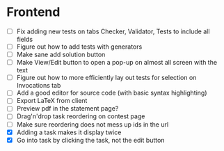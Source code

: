 # Frontend
- [ ] Fix adding new tests on tabs Checker, Validator, Tests to include all fields
- [ ] Figure out how to add tests with generators 
- [ ] Make sane add solution button
- [ ] Make View/Edit button to open a pop-up on almost all screen with the text
- [ ] Figure out how to more efficiently lay out tests for selection on Invocations tab
- [ ] Add a good editor for source code (with basic syntax highlighting)
- [ ] Export LaTeX from client
- [ ] Preview pdf in the statement page?
- [ ] Drag'n'drop task reordering on contest page
- [ ] Make sure reordering does not mess up ids in the url
- [x] Adding a task makes it display twice
- [x] Go into task by clicking the task, not the edit button